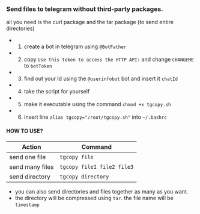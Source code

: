 ### Send files to telegram without third-party packages.

all you need is the curl package and the tar package (to send entire directories)

- 1. create a bot in telegram using `@BotFather`
- 2. copy `Use this token to access the HTTP API:` and change `CHANGEME` to `botToken` 
- 3. find out your Id using the `@userinfobot` bot and insert it `chatId`
- 4. take the script for yourself
- 5. make it executable using the command `chmod +x tgcopy.sh`
- 6. insert line `alias tgcopy="/root/tgcopy.sh"` into `~/.bashrc`

#### HOW TO USE?

| Action  | Command |
| ------------- | ------------- |
| send one file  | `tgcopy file`  |
| send many files  | `tgcopy file1 file2 file3` |
| send directory | `tgcopy directory` |

- you can also send directories and files together as many as you want.
- the directory will be compressed using `tar`. the file name will be `timestamp`
